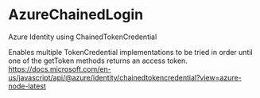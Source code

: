 # AzureChainedLogin
Azure Identity using ChainedTokenCredential

Enables multiple TokenCredential implementations to be tried in order until one of the getToken methods returns an access token.
https://docs.microsoft.com/en-us/javascript/api/@azure/identity/chainedtokencredential?view=azure-node-latest

